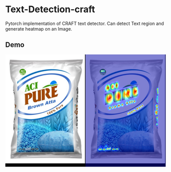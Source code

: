 # Text-Detection-craft

Pytorch implementation of CRAFT text detector. Can detect Text region and generate heatmap on an Image.

## Demo
![](images/figure.jpg)